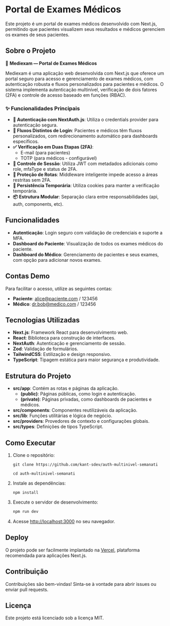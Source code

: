 # Portal de Exames Médicos

Este projeto é um portal de exames médicos desenvolvido com Next.js, permitindo que pacientes visualizem seus resultados e médicos gerenciem os exames de seus pacientes.

## Sobre o Projeto

🏥 **Mediexam — Portal de Exames Médicos**

Mediexam é uma aplicação web desenvolvida com Next.js que oferece um portal seguro para acesso e gerenciamento de exames médicos, com autenticação robusta e fluxos personalizados para pacientes e médicos. O sistema implementa autenticação multinível, verificação de dois fatores (2FA) e controle de acesso baseado em funções (RBAC).

### ✨ Funcionalidades Principais

- **🔐 Autenticação com NextAuth.js**: Utiliza o credentials provider para autenticação segura.
- **🔁 Fluxos Distintos de Login**: Pacientes e médicos têm fluxos personalizados, com redirecionamento automático para dashboards específicos.
- **✅ Verificação em Duas Etapas (2FA)**:
  - E-mail (para pacientes)
  - TOTP (para médicos - configurável)
- **🧠 Controle de Sessão**: Utiliza JWT com metadados adicionais como role, mfaType e status de 2FA.
- **🧭 Proteção de Rotas**: Middleware inteligente impede acesso a áreas restritas sem 2FA.
- **🍪 Persistência Temporária**: Utiliza cookies para manter a verificação temporária.
- **📦 Estrutura Modular**: Separação clara entre responsabilidades (api, auth, components, etc).

## Funcionalidades

- **Autenticação**: Login seguro com validação de credenciais e suporte a MFA.
- **Dashboard do Paciente**: Visualização de todos os exames médicos do paciente.
- **Dashboard do Médico**: Gerenciamento de pacientes e seus exames, com opção para adicionar novos exames.

## Contas Demo

Para facilitar o acesso, utilize as seguintes contas:

- **Paciente**: alice@paciente.com / 123456
- **Médico**: dr.bob@medico.com / 123456

## Tecnologias Utilizadas

- **Next.js**: Framework React para desenvolvimento web.
- **React**: Biblioteca para construção de interfaces.
- **NextAuth**: Autenticação e gerenciamento de sessão.
- **Zod**: Validação de formulários.
- **TailwindCSS**: Estilização e design responsivo.
- **TypeScript**: Tipagem estática para maior segurança e produtividade.

## Estrutura do Projeto

- **src/app**: Contém as rotas e páginas da aplicação.
  - **(public)**: Páginas públicas, como login e autenticação.
  - **(private)**: Páginas privadas, como dashboards de pacientes e médicos.
- **src/components**: Componentes reutilizáveis da aplicação.
- **src/lib**: Funções utilitárias e lógica de negócio.
- **src/providers**: Provedores de contexto e configurações globais.
- **src/types**: Definições de tipos TypeScript.

## Como Executar

1. Clone o repositório:
   ```
   git clone https://github.com/kant-sdev/auth-multinivel-semanati
   ```
   ```
   cd auth-multinivel-semanati
   ```

2. Instale as dependências:
   ```
   npm install
   ```

3. Execute o servidor de desenvolvimento:
   ```bash
   npm run dev
   ```

4. Acesse [http://localhost:3000](http://localhost:3000) no seu navegador.

## Deploy

O projeto pode ser facilmente implantado na [Vercel](https://vercel.com), plataforma recomendada para aplicações Next.js.

## Contribuição

Contribuições são bem-vindas! Sinta-se à vontade para abrir issues ou enviar pull requests.

## Licença

Este projeto está licenciado sob a licença MIT.
